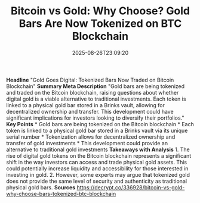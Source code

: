 ﻿---
title: "Bitcoin vs Gold: Why Choose? Gold Bars Are Now Tokenized on BTC Blockchain"
date: "2025-08-26T23:09:20"
category: "Markets"
summary: ""
slug: "bitcoin vs gold why choose gold bars are now tokenized on bt"
source_urls:
  - "https://decrypt.co/336928/bitcoin-vs-gold-why-choose-bars-tokenized-btc-blockchain"
seo:
  title: "Bitcoin vs Gold: Why Choose? Gold Bars Are Now Tokenized on BTC Blockchain | Hash n Hedge"
  description: ""
  keywords: ["news", "markets", "brief"]
---
**Headline** "Gold Goes Digital: Tokenized Bars Now Traded on Bitcoin Blockchain"  **Summary Meta Description** "Gold bars are being tokenized and traded on the Bitcoin blockchain, raising questions about whether digital gold is a viable alternative to traditional investments. Each token is linked to a physical gold bar stored in a Brinks vault, allowing for decentralized ownership and transfer. This development could have significant implications for investors looking to diversify their portfolios."  **Key Points**  * Gold bars are being tokenized on the Bitcoin blockchain * Each token is linked to a physical gold bar stored in a Brinks vault via its unique serial number * Tokenization allows for decentralized ownership and transfer of gold investments * This development could provide an alternative to traditional gold investments  **Takeaways with Analysis**  1. The rise of digital gold tokens on the Bitcoin blockchain represents a significant shift in the way investors can access and trade physical gold assets. This could potentially increase liquidity and accessibility for those interested in investing in gold. 2. However, some experts may argue that tokenized gold does not provide the same level of security and authenticity as traditional physical gold bars.  **Sources** https://decrypt.co/336928/bitcoin-vs-gold-why-choose-bars-tokenized-btc-blockchain 
